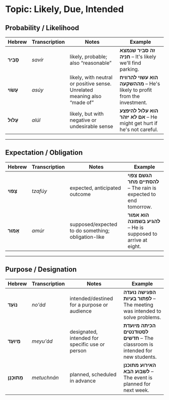 # Topic: Likely, Due, Intended

## Probability / Likelihood

| **Hebrew**  | **Transcription** | **Notes**                         | **Example**                                              |
| ----------- | ----------------- | -------------------------------- | --------------------------------------------------------------- |
| **סָבִיר**    | *savír*  | likely, probable; also “reasonable”            | **זה סביר שנמצא חניה** – It's likely we'll find parking.                  |
| **עָשׂוּי**    | *asúy*    | likely, with neutral or positive sense. Unrelated meaning also “made of” | **הוא עשוי להרוויח מההשקעה** – He's likely to profit from the investment. |
| **עָלוּל**    | *alúl*   | likely, but with negative or undesirable sense | **הוא עלול להיפצע אם לא יזהר** – He might get hurt if he's not careful.   |

---

## Expectation / Obligation

| **Hebrew** | **Transcription** | **Notes**                                  | **Example**                                    |
| ---------- | ----------------- | ------------------------------------------ | ----------------------------------------------------- |
| **צָפוּי**   | *tzafúy*    | expected, anticipated outcome                      | **הגשם צפוי להסתיים מחר** – The rain is expected to end tomorrow. |
| **אָמוּר**   | *amúr*      | supposed/expected to do something; obligation-like | **הוא אמור להגיע בשמונה** – He is supposed to arrive at eight.    |

---

## Purpose / Designation

| **Hebrew**     | **Transcription** | **Notes**                           | **Example**                                               |
| -------------- | ----------------- | ----------------------------------- | --------------------------------------------------------------- |
| **נוֹעַד**     | *no'ád*      | intended/destined for a purpose or audience     | **הפגישה נועדה לפתור בעיות** – The meeting was intended to solve problems.     |
| **מְיוּעָד**    | *meyu'ád*    | designated, intended for specific use or person | **הכיתה מיועדת לסטודנטים חדשים** – The classroom is intended for new students. |
| **מְתוּכְנָן**   | *metuchnán*    | planned, scheduled in advance                   | **האירוע מתוכנן לשבוע הבא** – The event is planned for next week.              |
